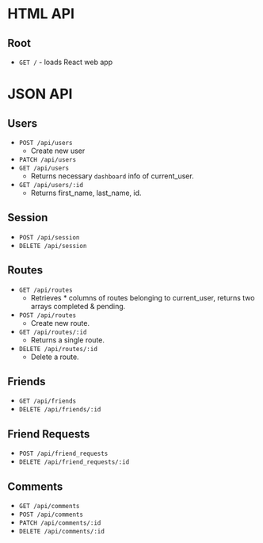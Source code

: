 # HTML API
## Root
* `GET /` - loads React web app

# JSON API
## Users
* `POST /api/users`
    * Create new user
* `PATCH /api/users`
* `GET /api/users`
    * Returns necessary `dashboard` info of current_user.
* `GET /api/users/:id`
    * Returns first_name, last_name, id.
    
## Session
* `POST /api/session`
* `DELETE /api/session`

## Routes
* `GET /api/routes`
    * Retrieves * columns of routes belonging to current_user, returns two arrays completed & pending.
* `POST /api/routes`
    * Create new route.
* `GET /api/routes/:id`
    * Returns a single route.
* `DELETE /api/routes/:id`
    * Delete a route.

## Friends
* `GET /api/friends`
* `DELETE /api/friends/:id`

## Friend Requests
* `POST /api/friend_requests`
* `DELETE /api/friend_requests/:id`

## Comments
* `GET /api/comments`
* `POST /api/comments`
* `PATCH /api/comments/:id`
* `DELETE /api/comments/:id`
